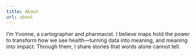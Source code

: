```yaml
---
title: About
url: about
---
```

I’m Yvonne, a cartographer and pharmacist. I believe maps hold the power to transform how we see health—turning data into meaning, and meaning into impact. Through them, I share stories that words alone cannot tell.